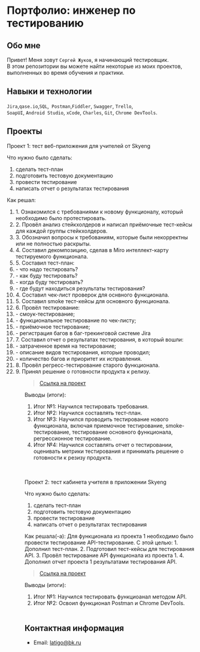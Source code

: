 # Портфолио: инженер по тестированию

## Обо мне

Привет! Меня зовут ``Сергей Жуков``, я начинающий тестировщик. <br>
В этом репозитории вы можете найти некоторые из моих проектов, выполненных во время обучения и практики.

## Навыки и технологии

``Jira``,``qase.io``,``SQL``,`` Postman``,``Fiddler``, ``Swagger``, ``Trello``, <br>
``SoapUI``, ``Android Studio``, ``xCode``, ``Charles``, ``Git``, ``Chrome DevTools``.



## Проекты

<p> Проект 1: тест веб-приложения для учителей от Skyeng </p>

<p>Что нужно было сделать:<p>

<ol>
 <li> сделать тест-план
 <li>подготовить тестовую документацию
 <li>провести тестирование
 <li>написать отчет о результатах тестирования
</ol>
   
<p>Как решал:
<ol>
<li>1. Ознакомился с требованиями к новому функционалу, который необходимо было протестировать. 
<li>2. Провёл анализ стейкхолдеров и написал приёмочные тест-кейсы для каждой группы стейкхолдеров. 
<li>3. Обозначил вопросы к требованиям, которые были некорректны или не полностью раскрыты. 
<li>4. Составил декомпозицию, сделав в Miro интеллект-карту тестируемого функционала.
<li>5. Составил тест-план: 
<li>  - что надо тестировать? 
<li>  - как буду тестировать? 
<li>  - когда буду тестировать? 
<li>  - где будут находиться результаты тестирования?
<li>4. Составил чек-лист проверок для оснвного функционала. 
<li>5. Составил smoke тест-кейсы для основного функционала. 
<li>6. Провёл тестирование: 
<li>  - смоук-тестирование; 
<li>  - функциональное тестирование по чек-листу; 
<li>  - приёмочное тестирование;
<li>  - регистрация багов в баг-трекинговой системе Jira
<li>7. Составил отчет о результатах тестирования, в который вошли: 
<li>  - затраченное время на тестирование; 
<li>  - описание видов тестирования, которые проводил; 
<li>  - количество багов и приоритет их исправления.
<li>8. Провёл регресс-тестирование старого функционала. 
<li>9. Принял решение о готовности продукта к релизу.
<ol>
<p>

> <a href="https://www.notion.so/1-2-b05a93e78e80419b9ea5bc03d33b9cd3">Ссылка на проект</a>

<p>Выводы (итоги):</p>
<ol>
<li>Итог №1: Научился тестировать требования.</li>
<li>Итог №2: Научился составлять тест-план.</li>
<li>Итог №3: Научился проводить тестирование нового функционала, включая приемочное тестирование, smoke-тестирование, тестирование основного функционала, регрессионное тестирование.</li>
<li>Итог №4: Научился составлять отчет о тестировании, оценивать метрики тестирования и принимать решение о готовности к резизу продукта.</li>
</ol>
<br>

<br>

<p>Проект 2: тест кабинета учителя в приложении Skyeng</p>

<p>Что нужно было сделать:<p>
<ol>
<li>сделать тест-план</li>
<li>подготовить тестовую документацию</li>
<li>провести тестирование</li>
<li>написать отчет о результатах тестирования</li>
</ol>
 
<p>Как решала(-а): 
Для функционала из проекта 1 необходимо было провести тестирование API-тестирование. С этой целью:
1. Дополнил тест-план. 
2. Подготовил тест-кейсы для тестирования API. 
3. Провёл тестирование API функционала из проекта 1. 
4. Дополнил отчет проекта 1 результатами тестирования API. 
</p>

> <a href="https://www.notion.so/1-2-b05a93e78e80419b9ea5bc03d33b9cd3">Ссылка на проект</a>

<p>Выводы (итоги):<p>
<ol>
  <li>Итог №1: Научился тестировать функциоанал методом API. </li>
  <li>Итог №2: Освоил функционал Postman и Chrome DevTools.</li>
</ol>

<br> 

## Контактная информация

- Email: latigo@bk.ru
